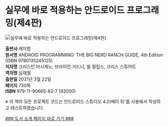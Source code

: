 # 실무에 바로 적용하는 안드로이드 프로그래밍(제4판)
![실무에 바로 적용하는 안드로이드 프로그래밍(제4판)]()

**출판사** 제이펍  
**원서명** ANDROID PROGRAMMING: THE BIG NERD RANCH GUIDE, 4th Edition (ISBN 9780135245125)  
**저자명** 크리스틴 마시캐노, 브라이언 가드너, 빌 필립스, 크리스 스튜어트  
**역자명** 심재철  
**출판일** 2021년 3월 22일  
**페이지** 730쪽    
**ISBN**  979-11-90665-82-7 (93000)  

※ 이 책의 모든 프로젝트 코드는 안드로이드 스튜디오 4.2(베타 5)'를 사용해서 작성하고 테스트하였습니다.   

[### 도서 소개 페이지 바로 가기 ###](https://jpub.tistory.com/)  